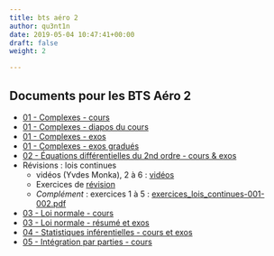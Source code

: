```yaml
---
title: bts aéro 2
author: qu3nt1n
date: 2019-05-04 10:47:41+00:00
draft: false
weight: 2

---
```



## Documents pour les BTS Aéro 2


* [01 - Complexes - cours](/uploads/maths/bts_aero_2/01-complexes-cours.pdf)
* [01 - Complexes - diapos du cours](/uploads/maths/bts_aero_2/01-complexes-diaporama.pdf)
* [01 - Complexes - exos](/uploads/maths/bts_aero_2/01-complexes-exos.pdf)
* [01 - Complexes - exos gradués](/uploads/maths/bts_aero_2/01-complexes-exos-progressifs.pdf)
* [02 - Équations différentielles du 2nd ordre - cours & exos](/uploads/maths/bts_aero_2/02-Equa_diff-second_ordre-cours_exos.pdf)
* Révisions : lois continues
    * vidéos (Yvdes Monka), 2 à 6 : [vidéos](https://www.youtube.com/watch?v=0Ry-2yLsANA&list=PLVUDmbpupCaoxNkAwQ1xjEvwee8_4lwSJ&index=2)
    * Exercices de [révision](/home/quentin/gdrive/dev/hugo/qkzk/content/uploads/maths/bts_aero_2/revisions_lois_continues.pdf)
    * _Complément_ : exercices 1 à 5 : [exercices_lois_continues-001-002.pdf](/uploads/maths/bts_aero_2/exercices_lois_continues-001-002.pdf)
* [03 - Loi normale - cours](/uploads/maths/bts_aero_2/03-loi_normale_cours.pdf)
* [03 - Loi normale - résumé et exos](/uploads/maths/bts_aero_2/03_loi_normale_exos_problemes.pdf)
* [04 - Statistiques inférentielles - cours et exos](/uploads/maths/bts_aero_2/04-statistiques_inférentielles.pdf)
* [05 - Intégration par parties - cours](/uploads/maths/bts_aero_2/05-integration_par_parties.pdf)



